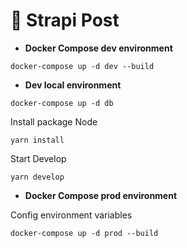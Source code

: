 # **🚀 Strapi Post**

- **Docker Compose dev environment**

```shell
docker-compose up -d dev --build
```

- **Dev local environment**

```shell
docker-compose up -d db
```

Install package Node

```shell
yarn install
```

Start Develop

```shell
yarn develop
```

- **Docker Compose prod environment**

Config environment variables

```shell
docker-compose up -d prod --build
```